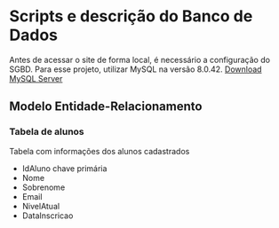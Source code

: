 # Scripts e descrição do Banco de Dados
Antes de acessar o site de forma local, é necessário a configuração do SGBD.
Para esse projeto, utilizar MySQL na versão 8.0.42.
[Download MySQL Server](https://dev.mysql.com/downloads/mysql/8.0.html)

## Modelo Entidade-Relacionamento

### Tabela de alunos
Tabela com informações dos alunos cadastrados
* IdAluno chave primária
* Nome
* Sobrenome
* Email
* NivelAtual
* DataInscricao
